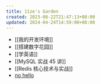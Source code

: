 ```yaml
---
title: 11ze's Garden
created: 2023-08-22T21:47:13+08:00
updated: 2024-04-24T14:59:00+08:00
---
```


- [[我的开发环境]]
- [[搭建数字花园]]
- [[学英语]]
- [[MySQL 实战 45 讲]]
- [[Redis 核心技术与实战]]
- [no hello](https://nohello.net/)
